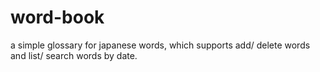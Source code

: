 # word-book

a simple glossary for japanese words, which supports add/ delete words and list/ search words by date.  
